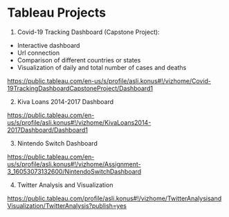 # Tableau Projects

1) Covid-19 Tracking Dashboard (Capstone Project):
  * Interactive dashboard
  * Url connection
  * Comparison of different countries or states
  * Visualization of daily and total number of cases and deaths

https://public.tableau.com/en-us/s/profile/asli.konus#!/vizhome/Covid-19TrackingDashboardCapstoneProject/Dashboard1



2) Kiva Loans 2014-2017 Dashboard

https://public.tableau.com/en-us/s/profile/asli.konus#!/vizhome/KivaLoans2014-2017Dashboard/Dashboard1



3) Nintendo Switch Dashboard

https://public.tableau.com/en-us/s/profile/asli.konus#!/vizhome/Assignment-3_16053073132600/NintendoSwitchDashboard


4) Twitter Analysis and Visualization

https://public.tableau.com/profile/asli.konus#!/vizhome/TwitterAnalysisandVisualization/TwitterAnalysis?publish=yes
